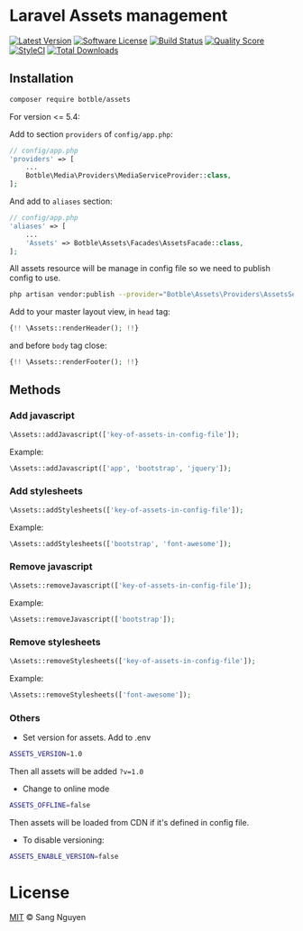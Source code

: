 # Laravel Assets management

[![Latest Version](https://img.shields.io/github/release/botble/laravel-assets.svg?style=flat-square)](https://github.com/botble/laravel-assets/releases)
[![Software License](https://img.shields.io/badge/license-MIT-brightgreen.svg?style=flat-square)](LICENSE.md)
[![Build Status](https://img.shields.io/travis/botble/assets/master.svg?style=flat-square)](https://travis-ci.org/botble/assets)
[![Quality Score](https://img.shields.io/scrutinizer/g/botble/assets.svg?style=flat-square)](https://scrutinizer-ci.com/g/botble/assets)
[![StyleCI](https://styleci.io/repos/32067087/shield)](https://styleci.io/repos/32067087)
[![Total Downloads](https://img.shields.io/packagist/dt/botble/assets.svg?style=flat-square)](https://packagist.org/packages/botble/assets)

## Installation

```bash
composer require botble/assets
```

For version <= 5.4:

Add to section `providers` of `config/app.php`:

```php
// config/app.php
'providers' => [
    ...
    Botble\Media\Providers\MediaServiceProvider::class,
];
```

And add to `aliases` section:

```php
// config/app.php
'aliases' => [
    ...
    'Assets' => Botble\Assets\Facades\AssetsFacade::class,
];
```

All assets resource will be manage in config file so we need to publish config to use.

```bash
php artisan vendor:publish --provider="Botble\Assets\Providers\AssetsServiceProvider" --tag=config
```

Add to your master layout view, in `head` tag:

```php
{!! \Assets::renderHeader(); !!}
```

and before `body` tag close:

```php
{!! \Assets::renderFooter(); !!}
```

## Methods

### Add javascript

```php
\Assets::addJavascript(['key-of-assets-in-config-file']);
```

Example:

```php
\Assets::addJavascript(['app', 'bootstrap', 'jquery']);
```

### Add stylesheets

```php
\Assets::addStylesheets(['key-of-assets-in-config-file']);
```

Example:

```php
\Assets::addStylesheets(['bootstrap', 'font-awesome']);
```

### Remove javascript

```php
\Assets::removeJavascript(['key-of-assets-in-config-file']);
```

Example:

```php
\Assets::removeJavascript(['bootstrap']);
```

### Remove stylesheets

```php
\Assets::removeStylesheets(['key-of-assets-in-config-file']);
```

Example:

```php
\Assets::removeStylesheets(['font-awesome']);
```

### Others

- Set version for assets. Add to .env

```bash
ASSETS_VERSION=1.0
```

Then all assets will be added `?v=1.0`

- Change to online mode

```bash
ASSETS_OFFLINE=false
```

Then assets will be loaded from CDN if it's defined in config file.

- To disable versioning:

```bash
ASSETS_ENABLE_VERSION=false
```

# License
[MIT](LICENSE) © Sang Nguyen
